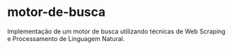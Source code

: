 # motor-de-busca
Implementação de um motor de busca utilizando técnicas de Web Scraping e Processamento de Linguagem Natural.
